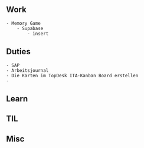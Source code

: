 ## Work
	- Memory Game
		- Supabase
			- insert
## Duties
	- SAP
	- Arbeitsjournal
	- Die Karten im TopDesk ITA-Kanban Board erstellen
	-
## Learn
## TIL
## Misc